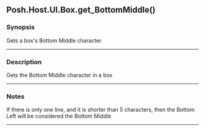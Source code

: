 Posh.Host.UI.Box.get_BottomMiddle()
-----------------------------------

### Synopsis
Gets a box's Bottom Middle character

---

### Description

Gets the Bottom Middle character in a box

---

### Notes
If there is only one line, and it is shorter than 5 characters, then the Bottom Left will be considered the Bottom Middle

---
